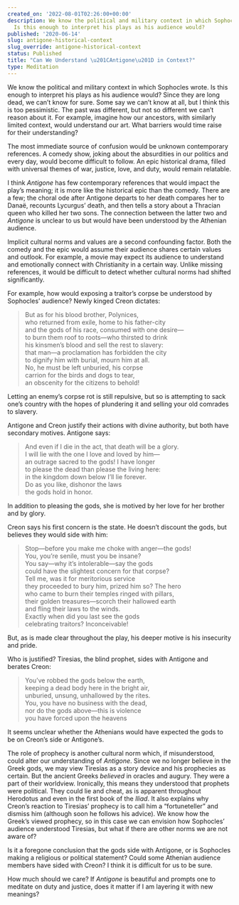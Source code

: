 ```yaml
---
created_on: '2022-08-01T02:26:00+00:00'
description: We know the political and military context in which Sophocles wrote.
  Is this enough to interpret his plays as his audience would?
published: '2020-06-14'
slug: antigone-historical-context
slug_override: antigone-historical-context
status: Published
title: "Can We Understand \u201CAntigone\u201D in Context?"
type: Meditation
---
```

We know the political and military context in which Sophocles wrote. Is this enough to interpret his plays as his audience would? Since they are long dead, we can’t know for sure. Some say we can’t know at all, but I think this is too pessimistic. The past was different, but not so different we can’t reason about it. For example, imagine how our ancestors, with similarly limited context, would understand our art. What barriers would time raise for their understanding?

The most immediate source of confusion would be unknown contemporary references. A comedy show, joking about the absurdities in our politics and every day, would become difficult to follow. An epic historical drama, filled with universal themes of war, justice, love, and duty, would remain relatable.

I think *Antigone* has few contemporary references that would impact the play’s meaning; it is more like the historical epic than the comedy. There are a few; the choral ode after Antigone departs to her death compares her to Danaë, recounts Lycurgus’ death, and then tells a story about a Thracian queen who killed her two sons. The connection between the latter two and *Antigone* is unclear to us but would have been understood by the Athenian audience.

Implicit cultural norms and values are a second confounding factor. Both the comedy and the epic would assume their audience shares certain values and outlook. For example, a movie may expect its audience to understand and emotionally connect with Christianity in a certain way. Unlike missing references, it would be difficult to detect whether cultural norms had shifted significantly.

For example, how would exposing a traitor’s corpse be understood by Sophocles’ audience? Newly kinged Creon dictates:

> But as for his blood brother, Polynices,  
> who returned from exile, home to his father-city  
> and the gods of his race, consumed with one desire—  
> to burn them roof to roots—who thirsted to drink  
> his kinsmen’s blood and sell the rest to slavery:  
> that man—a proclamation has forbidden the city  
> to dignify him with burial, mourn him at all.  
> No, he must be left unburied, his corpse  
> carrion for the birds and dogs to tear,  
> an obscenity for the citizens to behold!

Letting an enemy’s corpse rot is still repulsive, but so is attempting to sack one’s country with the hopes of plundering it and selling your old comrades to slavery.

Antigone and Creon justify their actions with divine authority, but both have secondary motives. Antigone says:

> And even if I die in the act, that death will be a glory.  
> I will lie with the one I love and loved by him—  
> an outrage sacred to the gods! I have longer  
> to please the dead than please the living here:  
> in the kingdom down below I’ll lie forever.  
> Do as you like, dishonor the laws  
> the gods hold in honor.

In addition to pleasing the gods, she is motived by her love for her brother and by glory.

Creon says his first concern is the state. He doesn’t discount the gods, but believes they would side with him:

> Stop—before you make me choke with anger—the gods!  
> You, you’re senile, must you be insane?  
> You say—why it’s intolerable—say the gods  
> could have the slightest concern for that corpse?  
> Tell me, was it for meritorious service  
> they proceeded to bury him, prized him so? The hero  
> who came to burn their temples ringed with pillars,  
> their golden treasures—scorch their hallowed earth  
> and fling their laws to the winds.  
> Exactly when did you last see the gods  
> celebrating traitors? Inconceivable!

But, as is made clear throughout the play, his deeper motive is his insecurity and pride.

Who is justified? Tiresias, the blind prophet, sides with Antigone and berates Creon:

> You’ve robbed the gods below the earth,  
> keeping a dead body here in the bright air,  
> unburied, unsung, unhallowed by the rites.  
> You, you have no business with the dead,  
> nor do the gods above—this is violence  
> you have forced upon the heavens

It seems unclear whether the Athenians would have expected the gods to be on Creon’s side or Antigone’s.

The role of prophecy is another cultural norm which, if misunderstood, could alter our understanding of *Antigone*. Since we no longer believe in the Greek gods, we may view Tiresias as a story device and his prophecies as certain. But the ancient Greeks *believed* in oracles and augury. They were a part of their worldview. Ironically, this means they understood that prophets were political. They could lie and cheat, as is apparent throughout Herodotus and even in the first book of the *Iliad*. It also explains why Creon’s reaction to Tiresias’ prophecy is to call him a “fortuneteller” and dismiss him (although soon he follows his advice). We know how the Greek’s viewed prophecy, so in this case we can envision how Sophocles’ audience understood Tiresias, but what if there are other norms we are not aware of?

Is it a foregone conclusion that the gods side with Antigone, or is Sophocles making a religious or political statement? Could some Athenian audience members have sided with Creon? I think it is difficult for us to be sure.

How much should we care? If *Antigone* is beautiful and prompts one to meditate on duty and justice, does it matter if I am layering it with new meanings?
